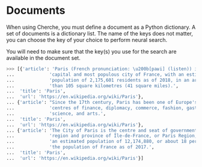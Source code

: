 # Documents

When using Cherche, you must define a document as a Python dictionary. A set of documents is a dictionary list. The name of the keys does not matter, you can choose the key of your choice to perform neural search.

You will need to make sure that the key(s) you use for the search are available in the document set.

```python
>>> [{'article': 'Paris (French pronunciation: \u200b[paʁi] (listen)) is the '
...             'capital and most populous city of France, with an estimated '
...             'population of 2,175,601 residents as of 2018, in an area of more '
...             'than 105 square kilometres (41 square miles).',
...  'title': 'Paris',
...  'url': 'https://en.wikipedia.org/wiki/Paris'},
... {'article': "Since the 17th century, Paris has been one of Europe's major "
...             'centres of finance, diplomacy, commerce, fashion, gastronomy, '
...             'science, and arts.',
...  'title': 'Paris',
...  'url': 'https://en.wikipedia.org/wiki/Paris'},
... {'article': 'The City of Paris is the centre and seat of government of the '
...             'region and province of Île-de-France, or Paris Region, which has '
...             'an estimated population of 12,174,880, or about 18 percent of '
...             'the population of France as of 2017.',
...  'title': 'Paris',
...  'url': 'https://en.wikipedia.org/wiki/Paris'}]
```
